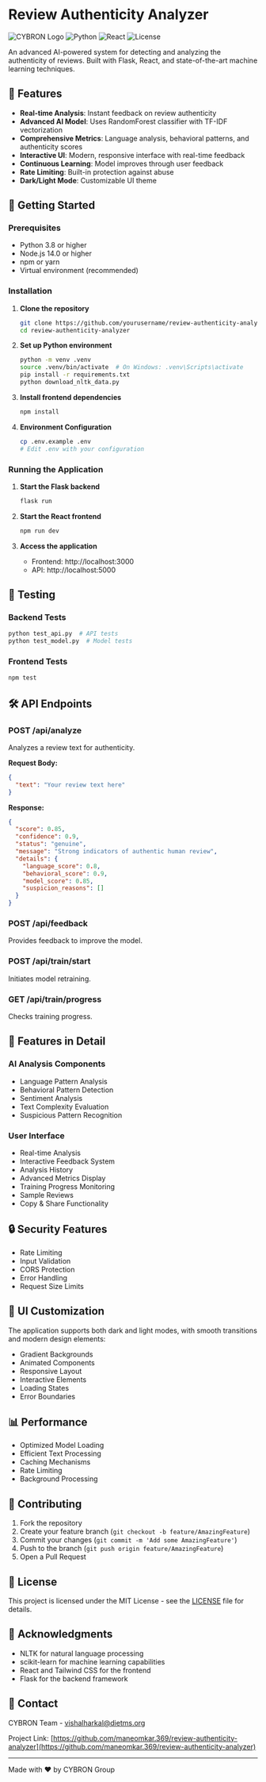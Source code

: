 # Review Authenticity Analyzer

![CYBRON Logo](https://img.shields.io/badge/CYBRON-AI%20Powered-blue)
![Python](https://img.shields.io/badge/python-3.8%2B-blue)
![React](https://img.shields.io/badge/react-18.2.0-blue)
![License](https://img.shields.io/badge/license-MIT-green)

An advanced AI-powered system for detecting and analyzing the authenticity of reviews. Built with Flask, React, and state-of-the-art machine learning techniques.

## 🌟 Features

- **Real-time Analysis**: Instant feedback on review authenticity
- **Advanced AI Model**: Uses RandomForest classifier with TF-IDF vectorization
- **Comprehensive Metrics**: Language analysis, behavioral patterns, and authenticity scores
- **Interactive UI**: Modern, responsive interface with real-time feedback
- **Continuous Learning**: Model improves through user feedback
- **Rate Limiting**: Built-in protection against abuse
- **Dark/Light Mode**: Customizable UI theme

## 🚀 Getting Started

### Prerequisites

- Python 3.8 or higher
- Node.js 14.0 or higher
- npm or yarn
- Virtual environment (recommended)

### Installation

1. **Clone the repository**
   ```bash
   git clone https://github.com/yourusername/review-authenticity-analyzer.git
   cd review-authenticity-analyzer
   ```

2. **Set up Python environment**
   ```bash
   python -m venv .venv
   source .venv/bin/activate  # On Windows: .venv\Scripts\activate
   pip install -r requirements.txt
   python download_nltk_data.py
   ```

3. **Install frontend dependencies**
   ```bash
   npm install
   ```

4. **Environment Configuration**
   ```bash
   cp .env.example .env
   # Edit .env with your configuration
   ```

### Running the Application

1. **Start the Flask backend**
   ```bash
   flask run
   ```

2. **Start the React frontend**
   ```bash
   npm run dev
   ```

3. **Access the application**
   - Frontend: http://localhost:3000
   - API: http://localhost:5000

## 🧪 Testing

### Backend Tests
```bash
python test_api.py  # API tests
python test_model.py  # Model tests
```

### Frontend Tests
```bash
npm test
```

## 🛠️ API Endpoints

### POST /api/analyze
Analyzes a review text for authenticity.

**Request Body:**
```json
{
  "text": "Your review text here"
}
```

**Response:**
```json
{
  "score": 0.85,
  "confidence": 0.9,
  "status": "genuine",
  "message": "Strong indicators of authentic human review",
  "details": {
    "language_score": 0.8,
    "behavioral_score": 0.9,
    "model_score": 0.85,
    "suspicion_reasons": []
  }
}
```

### POST /api/feedback
Provides feedback to improve the model.

### POST /api/train/start
Initiates model retraining.

### GET /api/train/progress
Checks training progress.

## 🎯 Features in Detail

### AI Analysis Components
- Language Pattern Analysis
- Behavioral Pattern Detection
- Sentiment Analysis
- Text Complexity Evaluation
- Suspicious Pattern Recognition

### User Interface
- Real-time Analysis
- Interactive Feedback System
- Analysis History
- Advanced Metrics Display
- Training Progress Monitoring
- Sample Reviews
- Copy & Share Functionality

## 🔒 Security Features

- Rate Limiting
- Input Validation
- CORS Protection
- Error Handling
- Request Size Limits

## 🎨 UI Customization

The application supports both dark and light modes, with smooth transitions and modern design elements:

- Gradient Backgrounds
- Animated Components
- Responsive Layout
- Interactive Elements
- Loading States
- Error Boundaries

## 📊 Performance

- Optimized Model Loading
- Efficient Text Processing
- Caching Mechanisms
- Rate Limiting
- Background Processing

## 🤝 Contributing

1. Fork the repository
2. Create your feature branch (`git checkout -b feature/AmazingFeature`)
3. Commit your changes (`git commit -m 'Add some AmazingFeature'`)
4. Push to the branch (`git push origin feature/AmazingFeature`)
5. Open a Pull Request

## 📝 License

This project is licensed under the MIT License - see the [LICENSE](LICENSE) file for details.

## 🙏 Acknowledgments

- NLTK for natural language processing
- scikit-learn for machine learning capabilities
- React and Tailwind CSS for the frontend
- Flask for the backend framework

## 📧 Contact

CYBRON Team - vishalharkal@dietms.org

Project Link: [https://github.com/maneomkar.369/review-authenticity-analyzer](https://github.com/maneomkar.369/review-authenticity-analyzer)

---

Made with ♥ by CYBRON Group 
